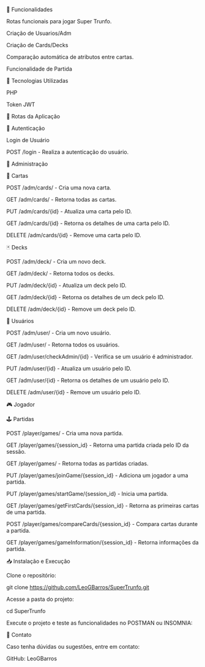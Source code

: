 📌 Funcionalidades

  Rotas funcionais para jogar Super Trunfo.

  Criação de Usuarios/Adm

  Criação de Cards/Decks

  Comparação automática de atributos entre cartas.

  Funcionalidade de Partida

🚀 Tecnologias Utilizadas

  PHP  

  Token JWT

📍 Rotas da Aplicação


🔑 Autenticação

  Login de Usuário

  POST /login - Realiza a autenticação do usuário.

🔧 Administração

📇 Cartas

  POST /adm/cards/ - Cria uma nova carta.

  GET /adm/cards/ - Retorna todas as cartas.

  PUT /adm/cards/{id} - Atualiza uma carta pelo ID.

  GET /adm/cards/{id} - Retorna os detalhes de uma carta pelo ID.

  DELETE /adm/cards/{id} - Remove uma carta pelo ID.

🃏 Decks

  POST /adm/deck/ - Cria um novo deck.

  GET /adm/deck/ - Retorna todos os decks.

  PUT /adm/deck/{id} - Atualiza um deck pelo ID.
  
  GET /adm/deck/{id} - Retorna os detalhes de um deck pelo ID.
  
  DELETE /adm/deck/{id} - Remove um deck pelo ID.

👤 Usuários

  POST /adm/user/ - Cria um novo usuário.
  
  GET /adm/user/ - Retorna todos os usuários.
  
  GET /adm/user/checkAdmin/{id} - Verifica se um usuário é administrador.
  
  PUT /adm/user/{id} - Atualiza um usuário pelo ID.
  
  GET /adm/user/{id} - Retorna os detalhes de um usuário pelo ID.
  
  DELETE /adm/user/{id} - Remove um usuário pelo ID.

🎮 Jogador

🕹️ Partidas

  POST /player/games/ - Cria uma nova partida.
  
  GET /player/games/{session_id} - Retorna uma partida criada pelo ID da sessão.
  
  GET /player/games/ - Retorna todas as partidas criadas.
  
  PUT /player/games/joinGame/{session_id} - Adiciona um jogador a uma partida.
  
  PUT /player/games/startGame/{session_id} - Inicia uma partida.
  
  GET /player/games/getFirstCards/{session_id} - Retorna as primeiras cartas de uma partida.
  
  POST /player/games/compareCards/{session_id} - Compara cartas durante a partida.
  
  GET /player/games/gameInformation/{session_id} - Retorna informações da partida.


📥 Instalação e Execução

  Clone o repositório:
  
  git clone https://github.com/LeoGBarros/SuperTrunfo.git
  
  Acesse a pasta do projeto:
  
  cd SuperTrunfo
  
  Execute o projeto e teste as funcionalidades no POSTMAN ou INSOMNIA:

📧 Contato

  Caso tenha dúvidas ou sugestões, entre em contato:
  
  GitHub: LeoGBarros
